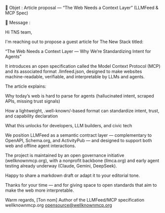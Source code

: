 📧 Objet :
Article proposal — “The Web Needs a Context Layer” (LLMFeed & MCP Spec)

📨 Message :

Hi TNS team,

I'm reaching out to propose a guest article for The New Stack titled:

“The Web Needs a Context Layer — Why We’re Standardizing Intent for Agents”

It introduces an open specification called the Model Context Protocol (MCP) and its associated format .llmfeed.json, designed to make websites machine-readable, verifiable, and interpretable by LLMs and agents.

The article explains:

Why today’s web is hard to parse for agents (hallucinated intent, scraped APIs, missing trust signals)

How a lightweight, .well-known/-based format can standardize intent, trust, and capability declaration

What this unlocks for developers, LLM builders, and civic tech

We position LLMFeed as a semantic contract layer — complementary to OpenAPI, Schema.org, and ActivityPub — and designed to support both web and offline agent interactions.

The project is maintained by an open governance initiative (wellknownmcp.org), with a nonprofit backbone (llmca.org) and early agent testing already underway (Claude, Gemini, DeepSeek).

Happy to share a markdown draft or adapt it to your editorial tone.

Thanks for your time — and for giving space to open standards that aim to make the web more interpretable.

Warm regards,
[Ton nom]
Author of the LLMFeed/MCP specification
wellknownmcp.org
opensource@wellknownmcp.org
